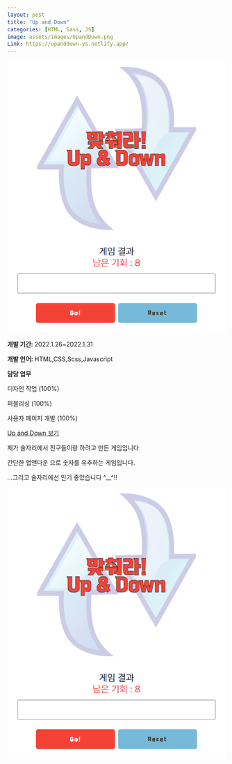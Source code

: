 ```yaml
---
layout: post
title: "Up and Down"
categories: [HTML, Sass, JS]
image: assets/images/UpandDown.png
Link: https://upanddown-ys.netlify.app/
---
```


<div class="row border-bottom ">
  
<div class="col-md-6 pr-0 align-self-center "><img class="rounded" src="/assets/images/UpandDown.png" alt="{{ page.title }}"></div>
  <div class="pdtb col-md-6 pr-0 align-self-center">
  <p class="text-dark text-left"><b>개발 기간: </b> 2022.1.26~2022.1.31</p>
  <p class="text-dark text-left "><b>개발 언어: </b> HTML,CSS,Scss,Javascript </p>
  <p class="text-dark text-left "><b>담당 업무</b></p>
  <p class="text-dark text-left pl-2"> 디자인 작업 (100%)</p>
  <p class="text-dark text-left pl-2"> 퍼블리싱 (100%)</p>
  <p class="text-dark text-left pl-2"> 사용자 페이지 개발 (100%)</p>
 
<a class="btn btn-purple mt-1" href="https://upanddown-ys.netlify.app/" target="_blank">Up and Down 보기</a>
  </div>
</div>





<p class="text-dark text-left mt-3">제가 술자리에서 친구들이랑 하려고 만든 게임입니다</p>
<p class="text-dark text-left"> 간단한 업앤다운  으로 숫자를 유추하는 게임입니다. </p>
<p class="text-dark text-left">...그리고 술자리에선 인기 좋았습니다 ^__^!! </p>


<div class="row justify-content-center pt-5">
  <div class="col-10 pt-4">
      <img src="/assets/images/UpandDown.png">
    </div>
   
</div>
  
 